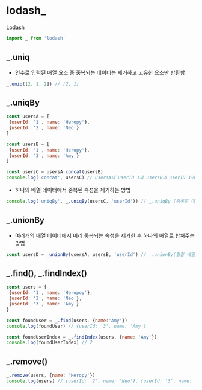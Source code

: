 # lodash\_



[Lodash](https://lodash.com/docs/4.17.15)

```js
import _ from 'lodash'
```

## \_.uniq

* 인수로 입력된 배열 요소 중 중복되는 데이터는 제거하고 고유한 요소만 반환함

```js
_.uniq([2, 1, 2]) // [2, 1]
```

## \_.uniqBy

```js
const usersA = [
 {userId: '1', name: 'Heropy'},
 {userId: '2', name: 'Neo'}
]

const usersB = [
 {userId: '1', name: 'Heropy'},
 {userId: '3', name: 'Amy'}
]

const usersC = usersA.concat(usersB)
console.log('concat', usersC) // usersA의 userID 1과 usersB의 userID 1이 중복됨
```

* 하나의 배열 데이터에서 중복된 속성을 제거하는 방법

```js
console.log('uniqBy', _.uniqBy(usersC, 'userId')) // _.uniqBy (중복된 데이터가 있는 배열, '중복을 판단할 고유한 속성')
```

## \_.unionBy

* 여러개의 배열 데이터에서 미리 중복되는 속성을 제거한 후 하나의 배열로 합쳐주는 방법

```js
const usersD = _unionBy(usersA, usersB, 'userId') // _.unionBy(합칠 배열, 합칠 배열, '중복을 판단할 고유한 속성')
```

## \_.find(), \_.findIndex()

```js
const users = {
 {userId: '1', name: 'Heropoy'},
 {userId: '2', name: 'Neo'},
 {userId: '3', name: 'Amy'}
}
```

```js
const foundUser = _.find(users, {name:'Amy'})
console.log(foundUser) // {userId: '3', name: 'Amy'}
```

```js
const foundUserIndex = _.findIndex(users, {name: 'Amy'})
console.log(foundUserIndex) // 2
```

## \_.remove()

```js
_.remove(users, {name: 'Heropy'})
console.log(users) // {userId: '2', name: 'Neo'}, {userId: '3', name: 'Amy'}
```

